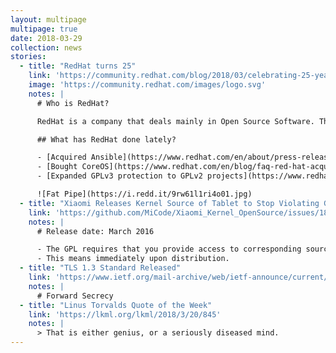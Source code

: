 ```yaml
---
layout: multipage
multipage: true
date: 2018-03-29
collection: news
stories:
  - title: "RedHat turns 25"
    link: 'https://community.redhat.com/blog/2018/03/celebrating-25-years-of-red-hat/'
    image: 'https://community.redhat.com/images/logo.svg'
    notes: |
      # Who is RedHat?

      RedHat is a company that deals mainly in Open Source Software. Their specialty is their server operating system (RedHat Enterprise Linux) and general infrastructure that runs on RedHat Enterprise Linux.

      ## What has RedHat done lately?

      - [Acquired Ansible](https://www.redhat.com/en/about/press-releases/red-hat-acquire-it-automation-and-devops-leader-ansible)
      - [Bought CoreOS](https://www.redhat.com/en/blog/faq-red-hat-acquire-coreos)
      - [Expanded GPLv3 protection to GPLv2 projects](https://www.redhat.com/en/about/press-releases/technology-industry-leaders-join-forces-increase-predictability-open-source-licensing)

      ![Fat Pipe](https://i.redd.it/9rw61l1ri4o01.jpg)
  - title: "Xiaomi Releases Kernel Source of Tablet to Stop Violating GPLv2"
    link: 'https://github.com/MiCode/Xiaomi_Kernel_OpenSource/issues/18'
    notes: |
      # Release date: March 2016

      - The GPL requires that you provide access to corresponding sources (according to section 3) alongside the device or software.
      - This means immediately upon distribution.
  - title: "TLS 1.3 Standard Released"
    link: 'https://www.ietf.org/mail-archive/web/ietf-announce/current/msg17592.html'
    notes: |
      # Forward Secrecy
  - title: "Linus Torvalds Quote of the Week"
    link: 'https://lkml.org/lkml/2018/3/20/845'
    notes: |
      > That is either genius, or a seriously diseased mind.
---
```

